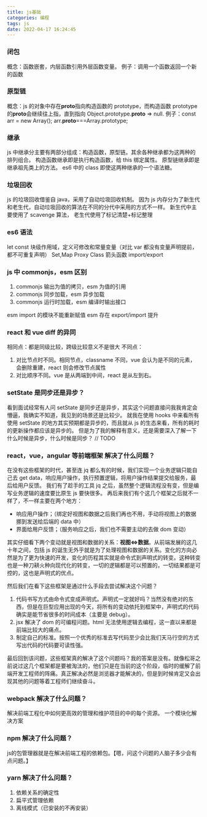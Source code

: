 ```yaml
---
title: js基础
categories: 编程
tags: js
date: 2022-04-17 16:24:45
---
```


### 闭包

概念：函数嵌套，内层函数引用外层函数变量。
例子：调用一个函数返回一个新的函数

### 原型链

概念：js 的对象中存在**proto**指向构造函数的 prototype，而构造函数 prototype 的**proto**会继续往上指，直到指向 Object.prototype.**proto** => null.
例子：const arr = new Array(); arr.**proto**===Array.prototype;

### 继承

js 中继承分主要有两部分组成：构造函数，原型链。其余各种继承都为这两种的排列组合。
构造函数继承即是执行构造函数，给 this 绑定属性。
原型链继承即是继承祖先类上的方法。
es6 中的 class 即使这两种继承的一个语法糖。

### 垃圾回收

js 的垃圾回收借鉴自 java，采用了自动垃圾回收机制。
因为 js 内存分为了新生代和老生代，自动垃圾回收的算法在不同的分代中采用的方式不一样。
新生代中主要使用了 scavenge 算法，
老生代使用了标记清楚+标记整理

### es6 语法

let const 块级作用域，定义可修改和常量变量（对比 var 都没有变量声明提前，都不可重复声明）
Set,Map
Proxy
Class
箭头函数
import/export

### js 中 commonjs，esm 区别

1. commonjs 输出为值的拷贝，esm 为值的引用
2. commonjs 同步加载，esm 异步加载
3. commonjs 运行时加载，esm 编译时输出接口

esm import 的模块不能重新赋值
esm 存在 export/import 提升

### react 和 vue diff 的异同

相同点：都是同级比较，跨级比较意义不是很大
不同点：

1. 对比节点时不同。相同节点，classname 不同，vue 会认为是不同的元素，会删除重建，react 则会修改节点属性
2. 对比顺序不同。vue 是从两端到中间，react 是从左到右。

### setState 是同步还是异步？

看到面试经常有人问 setState 是同步还是异步，其实这个问题直接问我我肯定会懵逼，我确实不知道，我见到的场景还是比较少。
就我在使用 hooks 中来看所有使用 setState 的地方其实预期都是异步的，而且就从 js 的生态来看，所有的耗时的更新操作都应该是异步的。
但是为了我的解释有意义，还是需要深入了解一下什么时候是异步，什么时候是同步？
// TODO

### react，vue，angular 等前端框架 解决了什么问题？

在没有这些框架的时代，甚至连 jq 都么有的时候，我们实现一个业务逻辑只能自己去 get data，响应用户操作，执行预置逻辑，将用户操作结果提交给服务，最后给用户反馈。
我们有了趁手的工具 jq 之后，虽然整个逻辑流程没有变，但是编写业务逻辑的速度要比原生 js 要快很多。
再后来我们有个这几个框架之后就不一样了，不一样主要在两个地方：

- 响应用户操作；（绑定好视图和数据之后我们再也不用，手动将视图上的数据挪到发送给后端的 data 中）
- 界面给用户反馈；（服务响应之后，我们也不需要主动的去做 dom 变动）

其实仔细看下两个变动就是视图和数据的关系：**视图<=>数据**。从前端发展的这几十年之间，包括 js 的诞生无外乎就是为了处理视图和数据的关系。变化的方向必然是为了更为快速的开发，变化的历程其实就是命令式到声明式的转变。这种转变也是一种刀耕火种向现代化的转变，一切的逻辑都是可以预置的，一切结果都是可控的，这也是声明式的优点。

然后我们在看下这些框架是通过什么手段去尝试解决这个问题？

1. 代码书写方式由命令式变成声明式。声明式一定就好吗？当然没有绝对的东西，但是在巨型应用出现的今天，将所有的变动依托到框架中，声明式的代码确实是能节省很多的时间成本（主要是 debug）。
2. jsx 解决了 dom 的可编程问题。html 无法使用逻辑去编程，这一直以来都是前端比较大的痛点。
3. 制定自己的标准。按照一个优秀的标准去写代码至少会比我们天马行空的方式写出代码的代码要可读性强。

最后回到该问题，这些框架真的解决了这个问题吗？我的答案是没有。就像松哥之前说过这几个框架都是要被淘汰的，他们只是在当前的这个阶段，临时的缓解了前端开发工程师的阵痛。真正解决必然是浏览器才能解决的，但是到时候肯定又会出现其他的问题等着工程师们继续奋斗。

### webpack 解决了什么问题？

解决前端工程化中如何更高效的管理和维护项目的中的每个资源。
一个模块化解决方案

### npm 解决了什么问题？

js的包管理器就是在解决前端工程的依赖包。【嗯，问这个问题的人脑子多少会有点问题。】

### yarn 解决了什么问题？
1. 依赖关系的确定性
2. 扁平式管理依赖
3. 离线模式（已安装的不再安装）
